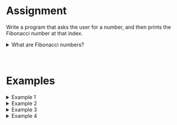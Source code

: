 # <b>Assignment</b>
Write a program that asks the user for a number, and then prints the Fibonacci number at that index.

<details markdown="1"><summary>What are Fibonacci numbers?</summary>
The Fibonacci numbers form a sequence of numbers where each number is the sum of the previous two. It usually starts with `1` and `1`, which makes the third number `2` (`1+1=2`). The first 20 Fibonacci numbers are:

<style>
  table {
    margin: 0 auto;       /* centers table horizontally */
  }
  th {
    font-size: 1.2em;
    white-space: nowrap;
  }
  td {
    white-space: nowrap;
  }
</style>
<table class="table" style="width:50%">
  <thead>
    <tr>
      <th>Index</th>
      <th>Fibonacci getal</th>
      <th>Waarom?</th>
    </tr>
  </thead>
  <tbody>
    <tr>
      <td>1</td>
      <td>1</td>
      <td></td>
    </tr>
    <tr>
      <td>2</td>
      <td>1</td>
      <td></td>
    </tr>
    <tr>
      <td>3</td>
      <td>2</td>
      <td><code>1 + 1 = 2</code></td>
    </tr>
    <tr>
      <td>4</td>
      <td>3</td>
      <td><code>1 + 2 = 3</code></td>
    </tr>
    <tr>
      <td>5</td>
      <td>5</td>
      <td><code>2 + 3 = 5</code></td>
    </tr>
    <tr>
      <td>6</td>
      <td>8</td>
      <td><code>3 + 5 = 8</code></td>
    </tr>
    <tr>
      <td>7</td>
      <td>13</td>
      <td><code>5 + 8 = 13</code></td>
    </tr>
    <tr>
      <td>8</td>
      <td>21</td>
      <td><code>8 + 13 = 21</code></td>
    </tr>
    <tr>
      <td>9</td>
      <td>34</td>
      <td><code>13 + 21 = 34</code></td>
    </tr>
    <tr>
      <td>10</td>
      <td>55</td>
      <td><code>21 + 34 = 55</code></td>
    </tr>
    <tr>
      <td>11</td>
      <td>89</td>
      <td><code>34 + 55 = 89</code></td>
    </tr>
    <tr>
      <td>12</td>
      <td>144</td>
      <td><code>55 + 89 = 144</code></td>
    </tr>
    <tr>
      <td>13</td>
      <td>233</td>
      <td><code>89 + 144 = 233</code></td>
    </tr>
    <tr>
      <td>14</td>
      <td>377</td>
      <td><code>144 + 233 = 377</code></td>
    </tr>
    <tr>
      <td>15</td>
      <td>610</td>
      <td><code>233 + 377 = 610</code></td>
    </tr>
    <tr>
      <td>16</td>
      <td>987</td>
      <td><code>377 + 610 = 987</code></td>
    </tr>
    <tr>
      <td>17</td>
      <td>1597</td>
      <td><code>610 + 987 = 1597</code></td>
    </tr>
    <tr>
      <td>18</td>
      <td>2584</td>
      <td><code>987 + 1597 = 2584</code></td>
    </tr>
    <tr>
      <td>19</td>
      <td>4181</td>
      <td><code>1597 + 2584 = 4181</code></td>
    </tr>
    <tr>
      <td>20</td>
      <td>6765</td>
      <td><code>2584 + 4181 = 6765</code></td>
    </tr>
  </tbody>
</table>


<i>(PS: The first two numbers can be chosen freely and decide what the entire sequence will look like. In this assignment we will just condisder the standard 1 and 1.)</i>
</details>
 
<br>
<br> 
 
# <b>Examples</b>
<details markdown="1"><summary>Example 1</summary>
### Input
```
6
```

### Output
```
Fibonacci number 6 is: 8.
```
</details>

<details markdown="1"><summary>Example 2</summary>
### Input
```
10
```

### Output
```
Fibonacci number 10 is: 55.
```
</details>

<details markdown="1"><summary>Example 3</summary>
### Input
```
17
```

### Output
```
Fibonacci number 17 is: 1597.
```
</details>

<details markdown="1"><summary>Example 4</summary>
### Input
```
20
```

### Output
```
Fibonacci number 20 is: 6765.
```
</details>
